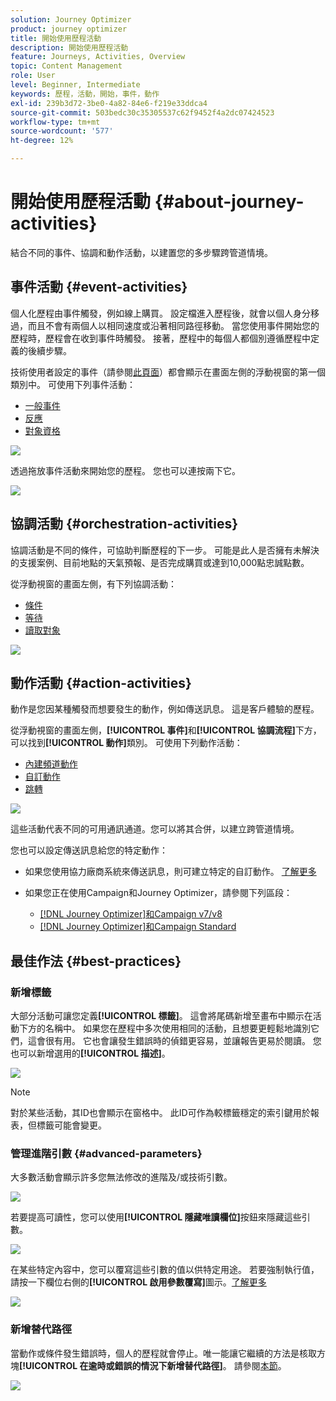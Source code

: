 ```yaml
---
solution: Journey Optimizer
product: journey optimizer
title: 開始使用歷程活動
description: 開始使用歷程活動
feature: Journeys, Activities, Overview
topic: Content Management
role: User
level: Beginner, Intermediate
keywords: 歷程，活動，開始，事件，動作
exl-id: 239b3d72-3be0-4a82-84e6-f219e33ddca4
source-git-commit: 503bedc30c35305537c62f9452f4a2dc07424523
workflow-type: tm+mt
source-wordcount: '577'
ht-degree: 12%

---
```


# 開始使用歷程活動 {#about-journey-activities}

結合不同的事件、協調和動作活動，以建置您的多步驟跨管道情境。

## 事件活動 {#event-activities}

個人化歷程由事件觸發，例如線上購買。 設定檔進入歷程後，就會以個人身分移過，而且不會有兩個人以相同速度或沿著相同路徑移動。 當您使用事件開始您的歷程時，歷程會在收到事件時觸發。 接著，歷程中的每個人都個別遵循歷程中定義的後續步驟。

技術使用者設定的事件（請參閱[此頁面](../event/about-events.md)）都會顯示在畫面左側的浮動視窗的第一個類別中。 可使用下列事件活動：

* [一般事件](../building-journeys/general-events.md)
* [反應](../building-journeys/reaction-events.md)
* [對象資格](../building-journeys/audience-qualification-events.md)

![](assets/journey43.png)

透過拖放事件活動來開始您的歷程。 您也可以連按兩下它。

![](assets/journey44.png)

## 協調活動 {#orchestration-activities}

協調活動是不同的條件，可協助判斷歷程的下一步。 可能是此人是否擁有未解決的支援案例、目前地點的天氣預報、是否完成購買或達到10,000點忠誠點數。

從浮動視窗的畫面左側，有下列協調活動：

* [條件](../building-journeys/condition-activity.md)
* [等待](../building-journeys/wait-activity.md)
* [讀取對象](../building-journeys/read-audience.md)

![](assets/journey49.png)

## 動作活動 {#action-activities}

動作是您因某種觸發而想要發生的動作，例如傳送訊息。 這是客戶體驗的歷程。

從浮動視窗的畫面左側，**[!UICONTROL 事件]**&#x200B;和&#x200B;**[!UICONTROL 協調流程]**&#x200B;下方，可以找到&#x200B;**[!UICONTROL 動作]**&#x200B;類別。 可使用下列動作活動：

* [內建頻道動作](../building-journeys/journeys-message.md)
* [自訂動作](../building-journeys/using-custom-actions.md)
* [跳轉](../building-journeys/jump.md)

![](assets/journey58.png)

這些活動代表不同的可用通訊通道。您可以將其合併，以建立跨管道情境。

<!--If you have configured custom actions, they also appear here. [Learn more](../building-journeys/using-custom-actions.md)-->

您也可以設定傳送訊息給您的特定動作：

* 如果您使用協力廠商系統來傳送訊息，則可建立特定的自訂動作。 [了解更多](../action/action.md)

* 如果您正在使用Campaign和Journey Optimizer，請參閱下列區段：

   * [[!DNL Journey Optimizer]和Campaign v7/v8](../action/acc-action.md)
   * [[!DNL Journey Optimizer]和Campaign Standard](../action/acs-action.md)

## 最佳作法 {#best-practices}

### 新增標籤

大部分活動可讓您定義&#x200B;**[!UICONTROL 標籤]**。 這會將尾碼新增至畫布中顯示在活動下方的名稱中。 如果您在歷程中多次使用相同的活動，且想要更輕鬆地識別它們，這會很有用。 它也會讓發生錯誤時的偵錯更容易，並讓報告更易於閱讀。 您也可以新增選用的&#x200B;**[!UICONTROL 描述]**。

![](assets/journey-action-label.png)

>[!NOTE]
>
>對於某些活動，其ID也會顯示在窗格中。 此ID可作為較標籤穩定的索引鍵用於報表，但標籤可能會變更。

### 管理進階引數 {#advanced-parameters}

大多數活動會顯示許多您無法修改的進階及/或技術引數。

![](assets/journey-advanced-parameters.png)

若要提高可讀性，您可以使用&#x200B;**[!UICONTROL 隱藏唯讀欄位]**&#x200B;按鈕來隱藏這些引數。

![](assets/journey-hide-read-only-fields.png)

在某些特定內容中，您可以覆寫這些引數的值以供特定用途。 若要強制執行值，請按一下欄位右側的&#x200B;**[!UICONTROL 啟用參數覆寫]**&#x200B;圖示。[了解更多](../configuration/primary-email-addresses.md#journey-parameters)

![](assets/journey-enable-parameter-override.png)

### 新增替代路徑

當動作或條件發生錯誤時，個人的歷程就會停止。唯一能讓它繼續的方法是核取方塊&#x200B;**[!UICONTROL 在逾時或錯誤的情況下新增替代路徑]**。 請參閱[本節](../building-journeys/using-the-journey-designer.md#paths)。

![](assets/journey42.png)
